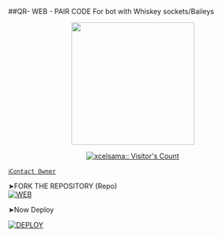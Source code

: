 ##QR- WEB - PAIR CODE For bot with Whiskey sockets/Baileys
<p align="center">
   <a href="https://github.com/Xcelsama">
    <img src="https://telegra.ph/file/f2fa9732e0e26bbb0bfb0.jpg" width="249">
     
</a>
   <a aria-label="Excel-MdV2 is free to use" href="https://whatsapp.com/channel/0029VaBcXo4JJhzW9c1uVD2X" target="_blank">
 <p align="center"><img src="https://profile-counter.glitch.me/{xcelsama}/count.svg" alt="xcelsama:: Visitor's Count" /></p>



[`ℹ️Contact Owner`](https://wa.me/+2347045035241)

➤FORK THE REPOSITORY (Repo) 
    <br>
<a href="https://github.com/Xcelsama//fork"><img title="WEB" src="https://img.shields.io/badge/FORK WEB-QR?color=black&style=for-the-badge&logo=stackshare"></a>


➤Now Deploy

<a href='https://dashboard.heroku.com/new?template=https://github.com/Xcelsama/' target="_blank"><img alt='DEPLOY' src='https://img.shields.io/badge/-DEPLOY-black?style=for-the-badge&logo=heroku&logoColor=white'/>



